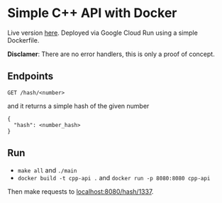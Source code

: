# Simple C++ API with Docker

Live version [here](https://api-hash-66s4eov4nq-ew.a.run.app/hash/1337). Deployed via Google Cloud Run using a simple Dockerfile.


**Disclamer**: There are no error handlers, this is only a proof of concept.

## Endpoints

`GET /hash/<number>`

and it returns a simple hash of the given number

```
{
  "hash": <number_hash>
}
```

## Run

- `make all` and `./main`
- `docker build -t cpp-api .` and `docker run -p 8080:8080 cpp-api`

Then make requests to [localhost:8080/hash/1337](http://localhost:8080/hash/1337).
